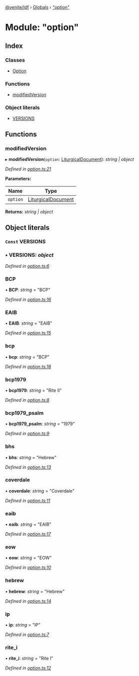 [@venite/ldf](../README.md) › [Globals](../globals.md) › ["option"](_option_.md)

# Module: "option"

## Index

### Classes

* [Option](../classes/_option_.option.md)

### Functions

* [modifiedVersion](_option_.md#modifiedversion)

### Object literals

* [VERSIONS](_option_.md#const-versions)

## Functions

###  modifiedVersion

▸ **modifiedVersion**(`option`: [LiturgicalDocument](../classes/_liturgical_document_.liturgicaldocument.md)): *string | object*

*Defined in [option.ts:21](https://github.com/gbj/venite/blob/e66b12e4/ldf/src/option.ts#L21)*

**Parameters:**

Name | Type |
------ | ------ |
`option` | [LiturgicalDocument](../classes/_liturgical_document_.liturgicaldocument.md) |

**Returns:** *string | object*

## Object literals

### `Const` VERSIONS

### ▪ **VERSIONS**: *object*

*Defined in [option.ts:6](https://github.com/gbj/venite/blob/e66b12e4/ldf/src/option.ts#L6)*

###  BCP

• **BCP**: *string* = "BCP"

*Defined in [option.ts:16](https://github.com/gbj/venite/blob/e66b12e4/ldf/src/option.ts#L16)*

###  EAIB

• **EAIB**: *string* = "EAIB"

*Defined in [option.ts:15](https://github.com/gbj/venite/blob/e66b12e4/ldf/src/option.ts#L15)*

###  bcp

• **bcp**: *string* = "BCP"

*Defined in [option.ts:18](https://github.com/gbj/venite/blob/e66b12e4/ldf/src/option.ts#L18)*

###  bcp1979

• **bcp1979**: *string* = "Rite II"

*Defined in [option.ts:8](https://github.com/gbj/venite/blob/e66b12e4/ldf/src/option.ts#L8)*

###  bcp1979_psalm

• **bcp1979_psalm**: *string* = "1979"

*Defined in [option.ts:9](https://github.com/gbj/venite/blob/e66b12e4/ldf/src/option.ts#L9)*

###  bhs

• **bhs**: *string* = "Hebrew"

*Defined in [option.ts:13](https://github.com/gbj/venite/blob/e66b12e4/ldf/src/option.ts#L13)*

###  coverdale

• **coverdale**: *string* = "Coverdale"

*Defined in [option.ts:11](https://github.com/gbj/venite/blob/e66b12e4/ldf/src/option.ts#L11)*

###  eaib

• **eaib**: *string* = "EAIB"

*Defined in [option.ts:17](https://github.com/gbj/venite/blob/e66b12e4/ldf/src/option.ts#L17)*

###  eow

• **eow**: *string* = "EOW"

*Defined in [option.ts:10](https://github.com/gbj/venite/blob/e66b12e4/ldf/src/option.ts#L10)*

###  hebrew

• **hebrew**: *string* = "Hebrew"

*Defined in [option.ts:14](https://github.com/gbj/venite/blob/e66b12e4/ldf/src/option.ts#L14)*

###  ip

• **ip**: *string* = "IP"

*Defined in [option.ts:7](https://github.com/gbj/venite/blob/e66b12e4/ldf/src/option.ts#L7)*

###  rite_i

• **rite_i**: *string* = "Rite I"

*Defined in [option.ts:12](https://github.com/gbj/venite/blob/e66b12e4/ldf/src/option.ts#L12)*
